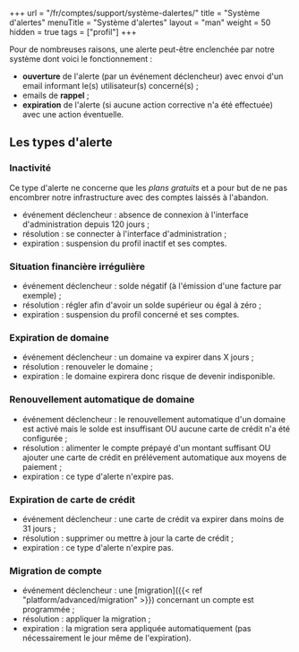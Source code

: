 +++
url = "/fr/comptes/support/système-dalertes/"
title = "Système d'alertes"
menuTitle = "Système d'alertes"
layout = "man"
weight = 50
hidden = true
tags = ["profil"]
+++

Pour de nombreuses raisons, une alerte peut-être enclenchée par notre système dont voici le fonctionnement :

- **ouverture** de l'alerte (par un événement déclencheur) avec envoi d'un email informant le(s) utilisateur(s) concerné(s) ;
- emails de **rappel** ;
- **expiration** de l'alerte (si aucune action corrective n'a été effectuée) avec une action éventuelle.

## Les types d'alerte
### Inactivité
Ce type d'alerte ne concerne que les _plans gratuits_ et a pour but de ne pas encombrer notre infrastructure avec des comptes laissés à l'abandon.

- événement déclencheur : absence de connexion à l'interface d'administration depuis 120 jours ;
- résolution : se connecter à l'interface d'administration ;
- expiration : suspension du profil inactif et ses comptes.

### Situation financière irrégulière

- événement déclencheur : solde négatif (à l'émission d'une facture par exemple) ;
- résolution : régler afin d'avoir un solde supérieur ou égal à zéro ;
- expiration : suspension du profil concerné et ses comptes.

### Expiration de domaine

- événement déclencheur : un domaine va expirer dans X jours ;
- résolution : renouveler le domaine ;
- expiration : le domaine expirera donc risque de devenir indisponible.

### Renouvellement automatique de domaine

- événement déclencheur : le renouvellement automatique d'un domaine est activé mais le solde est insuffisant OU aucune carte de crédit n'a été configurée ;
- résolution : alimenter le compte prépayé d'un montant suffisant OU ajouter une carte de crédit en prélévement automatique aux moyens de paiement ;
- expiration : ce type d'alerte n'expire pas.

### Expiration de carte de crédit

- événement déclencheur : une carte de crédit va expirer dans moins de 31 jours ;
- résolution : supprimer ou mettre à jour la carte de crédit ;
- expiration : ce type d'alerte n'expire pas.

### Migration de compte

- événement déclencheur : une [migration]({{< ref "platform/advanced/migration" >}}) concernant un compte est programmée ;
- résolution : appliquer la migration ;
- expiration : la migration sera appliquée automatiquement (pas nécessairement le jour même de l'expiration).

